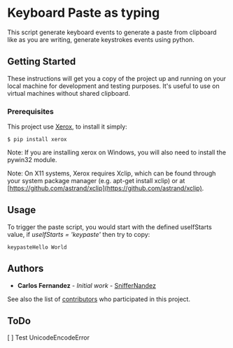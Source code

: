 # Keyboard Paste as typing

This script generate keyboard events to generate a paste from clipboard like as you are writing, generate keystrokes events using python.

## Getting Started

These instructions will get you a copy of the project up and running on your local machine for development and testing purposes. It's useful to use on virtual machines without shared clipboard.

### Prerequisites

This project use [Xerox](https://github.com/kennethreitz/xeroxlibrary), to install it simply:

```
$ pip install xerox
```
Note: If you are installing xerox on Windows, you will also need to install the pywin32 module.

Note: On X11 systems, Xerox requires Xclip, which can be found through your system package manager (e.g. apt-get install xclip) or at [https://github.com/astrand/xclip](https://github.com/astrand/xclip).

## Usage

To trigger the paste script, you would start with the defined useIfStarts value, if *useIfStarts = 'keypaste'* then try to copy:
```
keypasteHello World
```

## Authors

* **Carlos Fernandez** - *Initial work* - [SnifferNandez](https://github.com/SnifferNandez)

See also the list of [contributors](https://github.com/csieteco/mvp_vocational_test/contributors) who participated in this project.

## ToDo
[ ] Test UnicodeEncodeError